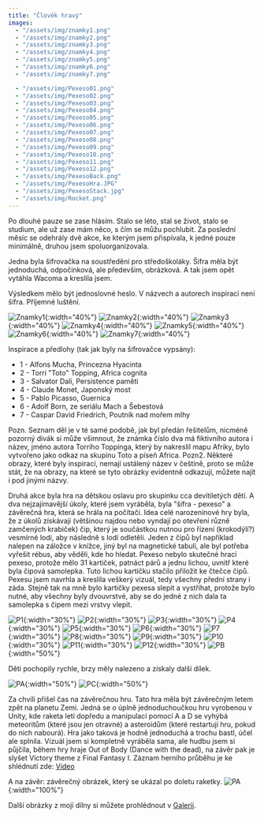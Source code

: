 ```yaml
---
title: "Člověk hravý"
images:
  - "/assets/img/znamky1.png"
  - "/assets/img/znamky2.png"
  - "/assets/img/znamky3.png"
  - "/assets/img/znamky4.png"
  - "/assets/img/znamky5.png"
  - "/assets/img/znamky6.png"
  - "/assets/img/znamky7.png"

  - "/assets/img/Pexeso01.png"
  - "/assets/img/Pexeso02.png"
  - "/assets/img/Pexeso03.png"
  - "/assets/img/Pexeso04.png"
  - "/assets/img/Pexeso05.png"
  - "/assets/img/Pexeso06.png"
  - "/assets/img/Pexeso07.png"
  - "/assets/img/Pexeso08.png"
  - "/assets/img/Pexeso09.png"
  - "/assets/img/Pexeso10.png"
  - "/assets/img/Pexeso11.png"
  - "/assets/img/Pexeso12.png"
  - "/assets/img/PexesoBack.png"
  - "/assets/img/PexesoHra.JPG"
  - "/assets/img/PexesoStack.jpg"
  - "/assets/img/Rocket.png"
---
```

Po dlouhé pauze se zase hlásím. 
Stalo se léto, stal se život, stalo se studium, ale už zase mám něco, s čím se můžu pochlubit. 
Za poslední měsíc se odehrály dvě akce, ke kterým jsem přispívala, k jedné pouze minimálně, druhou jsem spoluorganizovala. 

Jedna byla šifrovačka na soustředění pro středoškoláky. Šifra měla být jednoduchá, odpočinková, ale předevšim, obrázková. A tak jsem opět vytáhla Wacoma a kreslila jsem. 

Výsledkem mělo být jednoslovné heslo. V názvech a autorech inspirací není šifra. Příjemné luštění.

![Znamky1](/assets/img/znamky1.png){:width="40%"} ![Znamky2](/assets/img/znamky2.png){:width="40%"} 
![Znamky3](/assets/img/znamky3.png){:width="40%"} ![Znamky4](/assets/img/znamky4.png){:width="40%"}
![Znamky5](/assets/img/znamky5.png){:width="40%"} ![Znamky6](/assets/img/znamky6.png){:width="40%"}
![Znamky7](/assets/img/znamky7.png){:width="40%"}

Inspirace a předlohy (tak jak byly na šifrovačce vypsány): 
-	1 - Alfons Mucha, Princezna Hyacinta
-	2 - Torri "Toto" Topping, Africa cognita
-	3 - Salvator Dali, Persistence paměti
-	4 - Claude Monet, Japonský most
-	5 - Pablo Picasso, Guernica
-	6 - Adolf Born, ze seriálu Mach a Šebestová
-	7 - Caspar David Friedrich, Poutník nad mořem mlhy

Pozn. Seznam děl je v té samé podobě, jak byl předán řešitelům, nicméně pozorný divák si může všimnout, že známka číslo dva má fiktivního autora i název, jméno autora Torriho Toppinga, který by nakreslil mapu Afriky, bylo vytvořeno jako odkaz na skupinu Toto a píseň Africa. 
Pozn2. Některé obrazy, které byly inspirací, nemají ustálený název v češtině, proto se může stát, že na obrazy, na které se tyto obrázky evidentně odkazují, můžete najít i pod jinými názvy. 



Druhá akce byla hra na dětskou oslavu pro skupinku cca devítiletých dětí. A dva nejzajímavější úkoly, které jsem vyráběla, byla "šifra - pexeso" a závěrečná hra, která se hrála na počítači. Idea celé narozeninové hry byla, že z úkolů získávají (většinou najdou nebo vyndají po otevření různě zamčených krabiček) čip, který je součástkou nutnou pro řízení (krokodýlí?) vesmírné lodi, aby následně s lodí odletěli. Jeden z čipů byl například nalepen na záložce v knížce, jiný byl na magnetické tabuli, ale byl potřeba vyřešit rébus, aby věděli, kde ho hledat. 
Pexeso nebylo skutečné hrací pexeso, protože mělo 31 kartiček, patnáct párů a jednu lichou, uvnitř které byla čipová samolepka. Tuto lichou kartičku stačilo přiložit ke čtečce čipů. 
Pexesu jsem navrhla a kreslila veškerý vizuál, tedy všechny přední strany i záda. Stejně tak na mně bylo kartičky pexesa slepit a vystříhat, protože bylo nutné, aby všechny byly dvouvrstvé, aby se do jedné z nich dala ta samolepka s čipem mezi vrstvy vlepit. 

![P1](/assets/img/Pexeso01.png){:width="30%"} ![P2](/assets/img/Pexeso02.png){:width="30%"} ![P3](/assets/img/Pexeso03.png){:width="30%"} 
![P4](/assets/img/Pexeso12.png){:width="30%"} ![P5](/assets/img/Pexeso05.png){:width="30%"} ![P6](/assets/img/Pexeso06.png){:width="30%"}
![P7](/assets/img/Pexeso07.png){:width="30%"} ![P8](/assets/img/Pexeso08.png){:width="30%"} ![P9](/assets/img/Pexeso09.png){:width="30%"}
![P10](/assets/img/Pexeso10.png){:width="30%"} ![P11](/assets/img/Pexeso11.png){:width="30%"} ![P12](/assets/img/Pexeso12.png){:width="30%"}
![PB](/assets/img/PexesoBack.png){:width="50%"} 

Děti pochopily rychle, brzy měly nalezeno a získaly další dílek. 

![PA](/assets/img/PexesoHra.JPG){:width="50%"} ![PC](/assets/img/PexesoStack.jpg){:width="50%"} 

Za chvíli přišel čas na závěrečnou hru. Tato hra měla být závěrečným letem zpět na planetu Zemi. Jedná se o úplně jednoduchoučkou hru vyrobenou v Unity, kde raketa letí dopředu a manipulací pomocí A a D se vyhýbá meteoritům (které jsou jen otravné) a asteroidům (které restartují hru, pokud do nich nabourá). Hra jako taková je hodně jednoduchá a trochu bastl, účel ale splnila. Vizuál jsem si kompletně vyráběla sama, ale hudbu jsem si půjčila, během hry hraje Out of Body (Dance with the dead), na závěr pak je slyšet Victory theme z Final Fantasy I. 
Záznam herního průběhu je ke shlédnutí zde: [Video](https://youtu.be/q_o6vZlWboU)

A na závěr: závěrečný obrázek, který se ukázal po doletu raketky. 
![PA](/assets/img/RocketGame.png){:width="100%"}

Další obrázky z mojí dílny si můžete prohlédnout v [Galerii](/galerie/).
